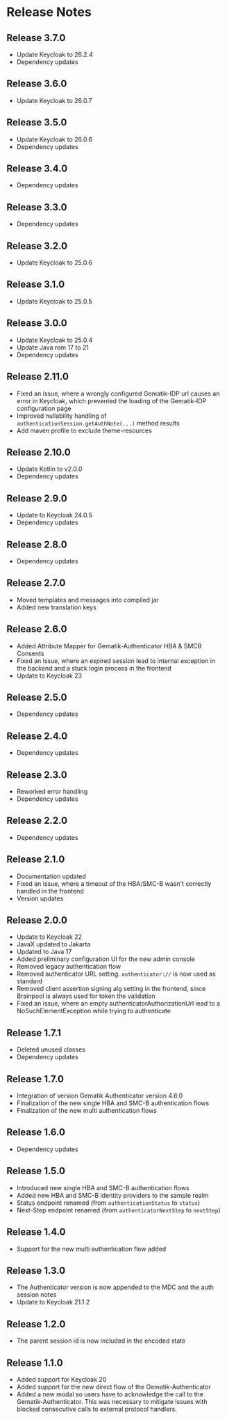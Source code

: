 # Release Notes

## Release 3.7.0

* Update Keycloak to 26.2.4
* Dependency updates

## Release 3.6.0

* Update Keycloak to 26.0.7

## Release 3.5.0

* Update Keycloak to 26.0.6
* Dependency updates

## Release 3.4.0

* Dependency updates

## Release 3.3.0

* Dependency updates

## Release 3.2.0

* Update Keycloak to 25.0.6

## Release 3.1.0

* Update Keycloak to 25.0.5

## Release 3.0.0

* Update Keycloak to 25.0.4
* Update Java rom 17 to 21
* Dependency updates

## Release 2.11.0

* Fixed an issue, where a wrongly configured Gematik-IDP url causes an error in Keycloak, which prevented the loading of
  the Gematik-IDP configuration page
* Improved nullability handling of `authenticationSession.getAuthNote(...)` method results
* Add maven profile to exclude theme-resources

## Release 2.10.0

* Update Kotlin to v2.0.0
* Dependency updates

## Release 2.9.0

* Update to Keycloak 24.0.5
* Dependency updates

## Release 2.8.0

* Dependency updates

## Release 2.7.0

* Moved templates and messages into compiled jar
* Added new translation keys

## Release 2.6.0

* Added Attribute Mapper for Gematik-Authenticator HBA & SMCB Consents
* Fixed an issue, where an expired session lead to internal exception in the backend and a stuck login process in the
  frontend
* Update to Keycloak 23

## Release 2.5.0

* Dependency updates

## Release 2.4.0

* Dependency updates

## Release 2.3.0

* Reworked error handling
* Dependency updates

## Release 2.2.0

* Dependency updates

## Release 2.1.0

* Documentation updated
* Fixed an issue, where a timeout of the HBA/SMC-B wasn't correctly handled in the frontend
* Version updates

## Release 2.0.0

* Update to Keycloak 22
* JavaX updated to Jakarta
* Updated to Java 17
* Added preliminary configuration UI for the new admin console
* Removed legacy authentication flow
* Removed authenticator URL setting. ``authenticator://`` is now used as standard
* Removed client assertion signing alg setting in the frontend, since Brainpool is always used for token the validation
* Fixed an issue, where an empty authenticatorAuthorizationUrl lead to a NoSuchElementException while trying to
  authenticate

## Release 1.7.1

* Deleted unused classes
* Dependency updates

## Release 1.7.0

* Integration of version Gematik Authenticator version 4.6.0
* Finalization of the new single HBA and SMC-B authentication flows
* Finalization of the new multi authentication flows

## Release 1.6.0

* Dependency updates

## Release 1.5.0

* Introduced new single HBA and SMC-B authentication flows
* Added new HBA and SMC-B identity providers to the sample realm
* Status endpoint renamed (from `authenticationStatus` to `status`)
* Next-Step endpoint renamed (from `authenticatorNextStep` to `nextStep`)

## Release 1.4.0

* Support for the new multi authentication flow added

## Release 1.3.0

* The Authenticator version is now appended to the MDC and the auth session notes
* Update to Keycloak 21.1.2

## Release 1.2.0

* The parent session id is now included in the encoded state

## Release 1.1.0

* Added support for Keycloak 20
* Added support for the new direct flow of the Gematik-Authenticator
* Added a new modal so users have to acknowledge the call to the Gematik-Authenticator. This was necessary to mitigate
  issues with blocked consecutive calls to external protocol handlers.
